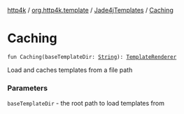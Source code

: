 [http4k](../../index.md) / [org.http4k.template](../index.md) / [Jade4jTemplates](index.md) / [Caching](./-caching.md)

# Caching

`fun Caching(baseTemplateDir: `[`String`](https://kotlinlang.org/api/latest/jvm/stdlib/kotlin/-string/index.html)`): `[`TemplateRenderer`](../-template-renderer.md)

Load and caches templates from a file path

### Parameters

`baseTemplateDir` - the root path to load templates from